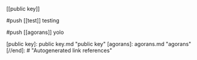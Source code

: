 [[public key]]

#push [[test]] testing

#push [[agorans]] yolo

[//begin]: # "Autogenerated link references for markdown compatibility"
[public key]: public key.md "public key"
[agorans]: agorans.md "agorans"
[//end]: # "Autogenerated link references"

